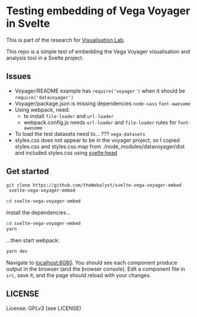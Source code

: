 # Testing embedding of Vega Voyager in Svelte

This is part of the research for [Visualisation Lab](https://github.com/theWebalyst/visualisation-lab).

This repo is a simple test of embedding the Vega Voyager visualisation
and analysis tool in a Svelte project.

## Issues

- Voyager/README example has `require('voyager')` when it should be `require('datavoyager')`
- Voyager/package.json is missing dependencies `node-sass` `font-awesome` 
- Using webpack, need:
  - to install `file-loader` and `url-loader`
  - webpack.config.js needs `url-loader` and `file-loader` rules for `font-awesome`
- To load the test datasets need to... ??? `vega-datasets`
- styles.css does not appear to be in the voyager project, so I copied styles.css and styles.css.map 
from ./node_modules/datavoyager/dist and included styles.css using <svelte:head>

## Get started

```bash
git clone https://github.com/theWebalyst/svelte-vega-voyager-embed
 svelte-vega-voyager-embed

cd svelte-vega-voyager-embed
```

Install the dependencies...

```bash
cd svelte-vega-voyager-embed
yarn
```

...then start webpack:

```bash
yarn dev
```

Navigate to [localhost:8080](http://localhost:8080). You should see each component produce output in the browser (and the browser console). Edit a component file in `src`, save it, and the page should reload with your changes.

## LICENSE

License: GPLv3 (see LICENSE)
